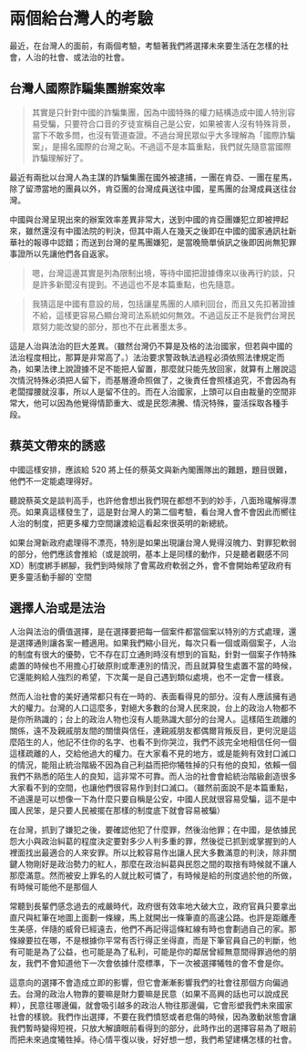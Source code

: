 # 兩個給台灣人的考驗

最近，在台灣人的面前，有兩個考驗，考驗著我們將選擇未來要生活在怎樣的社會，人治的社會、或法治的社會。

## 台灣人國際詐騙集團辦案效率

> 其實是只針對中國的詐騙集團，因為中國特殊的權力結構造成中國人特別容易受騙，只要符合口音的歹徒宣稱自己是公安，如果被害人沒有特殊背景，當下不敢多問，也沒有管道查證。不過台灣民眾似乎大多理解為「國際詐騙案」，是揚名國際的台灣之恥。不過這不是本篇重點，我們就先隨意當國際詐騙理解好了。

最近有兩批以台灣人為主謀的詐騙集團在國外被逮捕，一團在肯亞、一團在星馬，除了留滯當地的團員以外，肯亞團的台灣成員送往中國，星馬團的台灣成員送往台灣。

中國與台灣呈現出來的辦案效率差異非常大，送到中國的肯亞團嫌犯立即被押起來，雖然還沒有中國法院的判決，但其中兩人在幾天之後即在中國的國家通訊社新華社的報導中認錯；而送到台灣的星馬團嫌犯，是當晚簡單偵訊之後即因尚無犯罪事證所以先讓他們各自返家。

> 嗯，台灣這邊其實是列為限制出境，等待中國把證據傳來以後再行約談，只是許多新聞沒有提到。不過這也不是本篇重點，也先隨意。

> 我猜這是中國有意設的局，包括讓星馬團的人順利回台，而且又先扣著證據不給，這樣更容易凸顯台灣司法系統如何無效。不過這反正不是我們台灣民眾努力能改變的部分，那也不在此著墨太多。

這是人治與法治的巨大差異。（雖然台灣仍不算是及格的法治國家，但若與中國的法治程度相比，那算是非常高了。）法治要求警政執法過程必須依照法律規定而為，如果法律上說證據不足不能把人留置，那麼就只能先放回家，就算有上層說這次情況特殊必須把人留下，而基層遵命照做了，之後責任會照樣追究，不會因為有老闆撐腰就沒事，所以人是留不住的。而在人治國家，上頭可以自由裁量的空間非常大，他可以因為他覺得情節重大、或是民怨沸騰、情況特殊，靈活採取各種手段。


## 蔡英文帶來的誘惑

中國這樣安排，應該給 520 將上任的蔡英文與新內閣團隊出的難題，題目很難，他們不一定能處理得好。

聽說蔡英文是談判高手，也許他會想出我們現在都想不到的妙手，八面玲瓏解得漂亮。如果真這樣發生了，這是對台灣人的第二個考驗，看台灣人會不會因此而嚮往人治的制度，把更多權力空間讓渡給這看起來很英明的新總統。

如果台灣新政府處理得不漂亮，特別是如果出現讓台灣人覺得沒魄力、對罪犯軟弱的部分，他們應該會推給（或是說明，基本上是同樣的動作，只是聽者觀感不同XD）制度綁手綁腳，我們到時候除了會罵政府軟弱之外，會不會開始希望政府有更多靈活動手腳的`空間



## 選擇人治或是法治

人治與法治的價值選擇，是在選擇要把每一個案件都當個案以特別的方式處理，還是選擇通則讓各案一體適用。如果我們縮小目光，每次只看一個或兩個案子，人治的制度有很大的優勢，它不存在訂立通則時沒有想到的盲點，針對一個案子作特殊處置的時候也不用擔心打破原則或牽連別的情況，而且就算發生處置不當的時候，它還能夠給人強烈的希望，下次萬一是自己遇到類似處境，也不一定會一樣衰。

然而人治社會的美好通常都只有在一時的、表面看得見的部分。沒有人應該擁有過大的權力。台灣的人口這麼多，對絕大多數的台灣人民來說，台上的政治人物都不是你所熟識的；台上的政治人物也沒有人能熟識大部分的台灣人。這樣陌生疏離的關係，遠不及親戚朋友間的關懷與信任，連親戚朋友都偶爾背叛反目，更何況是這麼陌生的人，他記不住你的名字、也看不到你哭泣，我們不該完全地相信任何一個這樣疏離的人，交給他過大的權力。在大家看不見的地方，或是能夠有效封口滅口的情況，能阻止統治階級不因為自己利益而把你犧牲掉的只有他的良知，依賴一個我們不熟悉的陌生人的良知，這非常不可靠。而人治的社會會給統治階級創造很多大家看不到的空間，也讓他們很容易作到封口滅口。（雖然前面說不是本篇重點，不過還是可以想像一下為什麼只要自稱是公安，中國人民就很容易受騙，這不是中國人民笨，是只要人民被擺在那樣的制度底下就會容易被騙）

在台灣，抓到了嫌犯之後，要確認他犯了什麼罪，然後治他罪；在中國，是依據民怨大小與政治糾葛的程度決定要對多少人判多重的罪，然後從已抓到或掌握到的人裡面找出最適合的人來安罪。所以比較容易作出讓人民大多數滿意的判決，除非關鍵人物剛好是政治勢力的紅人，那麼在政治糾葛與民怨之間的取捨有時候就不讓人那麼滿意。然而被安上罪名的人就比較可憐了，有時候是給的刑度過於他的所做，有時候可能他不是那個人

常聽到長輩們感念過去的戒嚴時代，政府很有效率地大破大立，政府官員只要拿出直尺與紅筆在地圖上面劃一條線，馬上就開出一條筆直的高速公路。也許是距離產生美感，伴隨的威脅已經遠去，他們不再記得這條紅線有時也會劃過自己的家。那條線要拉在哪，不是根據你平常有否行得正坐得直，而是下筆官員自己的判斷，他有可能是為了公益，也可能是為了私利，可能是你的鄰居曾經無意間得罪過他的朋友，我們不會知道他下一次會依據什麼標準，下一次被選擇犧牲的會不會是你。

這意向的選擇不會造成立即的影響，但它會漸漸影響我們的社會往那個方向偏過去。台灣的政治人物靠的要嘛是財力要嘛是民意（如果不高興的話也可以說成民粹），民意往哪邊偏，就會吸引越多的政治人物往那邊偏，它會形塑我們未來國家社會的樣貌。我們作出選擇，不要在我們憤怒或者悲傷的時候，因為激動狀態會讓我們暫時變得短視，只放大解讀眼前看得到的部分，此時作出的選擇容易為了眼前而把未來過度犧牲掉。待心情平復以後，好好想一想，我們希望建構怎樣的社會。
